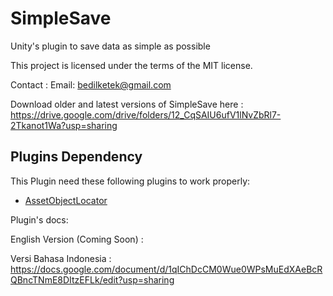 # SimpleSave
Unity's plugin to save data as simple as possible

This project is licensed under the terms of the MIT license.

Contact :
Email: bedilketek@gmail.com

Download older and latest versions of SimpleSave here : https://drive.google.com/drive/folders/12_CqSAIU6ufV1lNvZbRl7-2Tkanot1Wa?usp=sharing
## Plugins Dependency
This Plugin need these following plugins to work properly:
- [AssetObjectLocator](https://github.com/bedilketek/AssetObjectLocator/tree/main)

Plugin's docs:

English Version (Coming Soon) : 

Versi Bahasa Indonesia : https://docs.google.com/document/d/1qIChDcCM0Wue0WPsMuEdXAeBcRQBncTNmE8DItzEFLk/edit?usp=sharing

